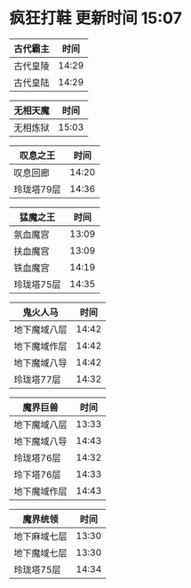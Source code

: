 # 疯狂打鞋 更新时间 15:07

| 古代霸主   | 时间    |
|--------|-------|
| 古代皇陵 | 14:29 |
| 古代皇陆 | 14:29 |

| 无相天魔   | 时间    |
|--------|-------|
| 无相炼狱 | 15:03 |

| 叹息之王   | 时间    |
|--------|-------|
| 叹息回廊 | 14:20 |
| 玲珑塔79层 | 14:36 |

| 猛魔之王   | 时间    |
|--------|-------|
| 氛血魔宫 | 13:09 |
| 扶血魔宫 | 13:09 |
| 铁血魔宫 | 14:19 |
| 玲珑塔75层 | 14:35 |

| 鬼火人马   | 时间    |
|--------|-------|
| 地下魔域八层 | 14:42 |
| 地下魔域作层 | 14:42 |
| 地下魔域八导 | 14:42 |
| 玲珑塔77层 | 14:32 |

| 魔界巨兽   | 时间    |
|--------|-------|
| 地下魔域八层 | 13:33 |
| 地下魔域八导 | 14:43 |
| 玲珑塔76层 | 14:32 |
| 玲下塔76层 | 14:33 |
| 地下魔域作层 | 14:43 |

| 魔界统领   | 时间    |
|--------|-------|
| 地下麻域七层 | 13:30 |
| 地下魔域七层 | 13:30 |
| 玲珑塔75层 | 14:34 |